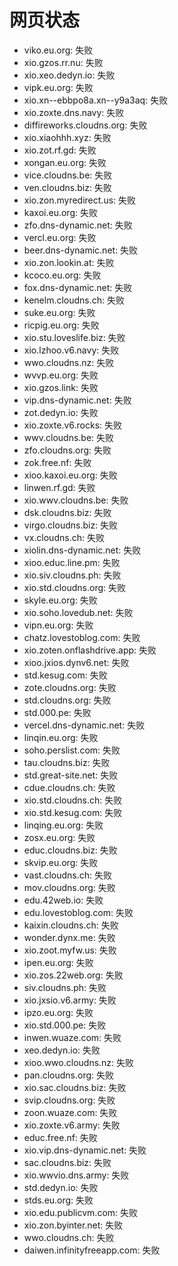 # 网页状态
- viko.eu.org: 失败
- xio.gzos.rr.nu: 失败
- xio.xeo.dedyn.io: 失败
- vipk.eu.org: 失败
- xio.xn--ebbpo8a.xn--y9a3aq: 失败
- xio.zoxte.dns.navy: 失败
- diffireworks.cloudns.org: 失败
- xio.xiaohhh.xyz: 失败
- xio.zot.rf.gd: 失败
- xongan.eu.org: 失败
- vice.cloudns.be: 失败
- ven.cloudns.biz: 失败
- xio.zon.myredirect.us: 失败
- kaxoi.eu.org: 失败
- zfo.dns-dynamic.net: 失败
- vercl.eu.org: 失败
- beer.dns-dynamic.net: 失败
- xio.zon.lookin.at: 失败
- kcoco.eu.org: 失败
- fox.dns-dynamic.net: 失败
- kenelm.cloudns.ch: 失败
- suke.eu.org: 失败
- ricpig.eu.org: 失败
- xio.stu.loveslife.biz: 失败
- xio.lzhoo.v6.navy: 失败
- wwo.cloudns.nz: 失败
- wvvp.eu.org: 失败
- xio.gzos.link: 失败
- vip.dns-dynamic.net: 失败
- zot.dedyn.io: 失败
- xio.zoxte.v6.rocks: 失败
- wwv.cloudns.be: 失败
- zfo.cloudns.org: 失败
- zok.free.nf: 失败
- xioo.kaxoi.eu.org: 失败
- linwen.rf.gd: 失败
- xio.wwv.cloudns.be: 失败
- dsk.cloudns.biz: 失败
- virgo.cloudns.biz: 失败
- vx.cloudns.ch: 失败
- xiolin.dns-dynamic.net: 失败
- xioo.educ.line.pm: 失败
- xio.siv.cloudns.ph: 失败
- xio.std.cloudns.org: 失败
- skyle.eu.org: 失败
- xio.soho.lovedub.net: 失败
- vipn.eu.org: 失败
- chatz.lovestoblog.com: 失败
- xio.zoten.onflashdrive.app: 失败
- xioo.jxios.dynv6.net: 失败
- std.kesug.com: 失败
- zote.cloudns.org: 失败
- std.cloudns.org: 失败
- std.000.pe: 失败
- vercel.dns-dynamic.net: 失败
- linqin.eu.org: 失败
- soho.perslist.com: 失败
- tau.cloudns.biz: 失败
- std.great-site.net: 失败
- cdue.cloudns.ch: 失败
- xio.std.cloudns.ch: 失败
- xio.std.kesug.com: 失败
- linqing.eu.org: 失败
- zosx.eu.org: 失败
- educ.cloudns.biz: 失败
- skvip.eu.org: 失败
- vast.cloudns.ch: 失败
- mov.cloudns.org: 失败
- edu.42web.io: 失败
- edu.lovestoblog.com: 失败
- kaixin.cloudns.ch: 失败
- wonder.dynx.me: 失败
- xio.zoot.myfw.us: 失败
- ipen.eu.org: 失败
- xio.zos.22web.org: 失败
- siv.cloudns.ph: 失败
- xio.jxsio.v6.army: 失败
- ipzo.eu.org: 失败
- xio.std.000.pe: 失败
- inwen.wuaze.com: 失败
- xeo.dedyn.io: 失败
- xioo.wwo.cloudns.nz: 失败
- pan.cloudns.org: 失败
- xio.sac.cloudns.biz: 失败
- svip.cloudns.org: 失败
- zoon.wuaze.com: 失败
- xio.zoxte.v6.army: 失败
- educ.free.nf: 失败
- xio.vip.dns-dynamic.net: 失败
- sac.cloudns.biz: 失败
- xio.wwvio.dns.army: 失败
- std.dedyn.io: 失败
- stds.eu.org: 失败
- xio.edu.publicvm.com: 失败
- xio.zon.byinter.net: 失败
- wwo.cloudns.ch: 失败
- daiwen.infinityfreeapp.com: 失败
